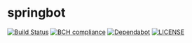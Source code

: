# springbot
[![Build Status](https://travis-ci.org/francoissharpe/springbot.svg?branch=master)](https://travis-ci.org/francoissharpe/springbot) [![BCH compliance](https://bettercodehub.com/edge/badge/francoissharpe/springbot?branch=master)](https://bettercodehub.com/) [![Dependabot](https://badgen.net/dependabot/francoissharpe/springbot/?icon=dependabot)](https://badgen.net/dependabot/francoissharpe/springbot/?icon=dependabot)
[![LICENSE](https://img.shields.io/github/license/francoissharpe/springbot?color=green)](https://github.com/francoissharpe/springbot/blob/master/LICENSE)
